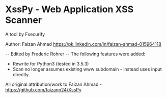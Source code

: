 # XssPy - Web Application XSS Scanner
A tool by Fsecurify

Author: Faizan Ahmad 
https://pk.linkedin.com/in/faizan-ahmad-015964118

-- Edited by Frederic Rohrer --
The following features were added:

+ Rewrite for Python3 (tested in 3.5.3)
+ Scan no longer assumes existing www subdomain - instead uses input directly.

All original attribution/work to Faizan Ahmad - https://github.com/faizann24/XssPy
